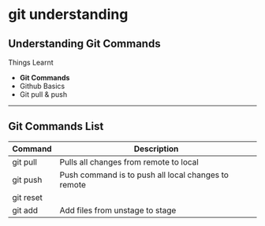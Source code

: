 # git understanding
## Understanding Git Commands

Things Learnt

* **Git Commands**
* Github Basics
* Git pull & push


<hr>

## Git Commands List

| Command  | Description  |
|---|---|
| git pull  | Pulls all changes from remote to local  |
| git push  | Push command is to push all local changes to remote  |
| git reset  |   |
| git add  | Add files from unstage to stage  |



